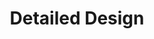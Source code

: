 ---
permalink: /DBF-guides/how-to/detaileddesign/
title: "Detailed Design"
layout: single
sidebar:
    nav: "DBF Guides"
---
